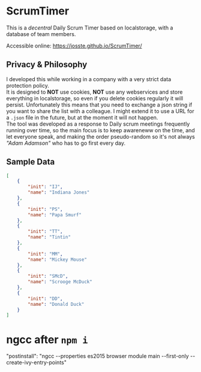 # ScrumTimer

This is a *decentral* Daily Scrum Timer based on localstorage, with a database of team members.

Accessible online: https://josste.github.io/ScrumTimer/

## Privacy & Philosophy
I developed this while working in a company with a very strict data protection policy.  
It is designed to **NOT** use cookies, **NOT** use any webservices and store everything in localstorage, so even if you delete cookies regularly it will persist. Unfortunately this means that you need to exchange a json string if you want to share the list with a colleague. I might extend it to use a URL for a `.json` file in the future, but at the moment it will not happen.  
The tool was developed as a response to Daily scrum meetings frequently running over time, so the main focus is to keep awareneww on the time, and let everyone speak, and making the order pseudo-random so it's not always *"Adam Adamson"* who has to go first every day.

## Sample Data

``` json
[
    {
        "init": "IJ",
        "name": "Indiana Jones"
    },
    {
        "init": "PS",
        "name": "Papa Smurf"
    },
    {
        "init": "TT",
        "name": "Tintin"
    },
    {
        "init": "MM",
        "name": "Mickey Mouse"
    },
    {
        "init": "SMcD",
        "name": "Scrooge McDuck"
    },
    {
        "init": "DD",
        "name": "Donald Duck"
    }
]

```

# ngcc after `npm i`
"postinstall": "ngcc --properties es2015 browser module main --first-only --create-ivy-entry-points"
